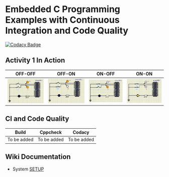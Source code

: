 # Embedded C Programming Examples with Continuous Integration and Code Quality

[![Codacy Badge](https://api.codacy.com/project/badge/Grade/7135a8f0690043f4801ac7f60c51274d)](https://app.codacy.com/gh/259819/LnT_embeddedC?utm_source=github.com&utm_medium=referral&utm_content=259819/LnT_embeddedC&utm_campaign=Badge_Grade_Settings)

## Activity 1 In Action

|OFF-OFF|OFF-ON|ON-OFF|ON-ON|
|:--:|:--:|:--:|:--:|
|![off-off](https://github.com/259819/LnT_embeddedC/blob/master/simulation/off-off.PNG)|![OFF-ON](https://github.com/259819/LnT_embeddedC/blob/master/simulation/off-on.PNG)|![on-off](https://github.com/259819/LnT_embeddedC/blob/master/simulation/on-off.PNG)|![on-on](https://github.com/259819/LnT_embeddedC/blob/master/simulation/on-on.PNG)|

## CI and Code Quality

|Build|Cppcheck|Codacy|
|:--:|:--:|:--:|
|To be added|To be added|To be added|

## Wiki Documentation
* System   [SETUP](https://github.com/259819/LnT_embeddedC.git)
